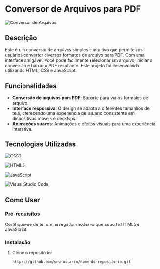 # Conversor de Arquivos para PDF

![Conversor de Arquivos](https://img.shields.io/badge/Status-Em%20Desenvolvimento-green)



## Descrição

Este é um conversor de arquivos simples e intuitivo que permite aos usuários converter diversos formatos de arquivo para PDF. Com uma interface amigável, você pode facilmente selecionar um arquivo, iniciar a conversão e baixar o PDF resultante. Este projeto foi desenvolvido utilizando HTML, CSS e JavaScript.

## Funcionalidades

- **Conversão de arquivos para PDF**: Suporte para vários formatos de arquivo.
- **Interface responsiva**: O design se adapta a diferentes tamanhos de tela, oferecendo uma experiência de usuário consistente em dispositivos móveis e desktops.
- **Animações suaves**: Animações e efeitos visuais para uma experiência interativa.

## Tecnologias Utilizadas

![CSS3](https://img.shields.io/badge/css3-%231572B6.svg?style=for-the-badge&logo=css3&logoColor=white)

![HTML5](https://img.shields.io/badge/html5-%23E34F26.svg?style=for-the-badge&logo=html5&logoColor=white)

![JavaScript](https://img.shields.io/badge/javascript-%23323330.svg?style=for-the-badge&logo=javascript&logoColor=%23F7DF1E)

![Visual Studio Code](https://img.shields.io/badge/Visual%20Studio%20Code-0078d7.svg?style=for-the-badge&logo=visual-studio-code&logoColor=white)

## Como Usar

### Pré-requisitos

Certifique-se de ter um navegador moderno que suporte HTML5 e JavaScript.

### Instalação

1. Clone o repositório:
   ```bash
   https://github.com/seu-usuario/nome-do-repositorio.git
   

